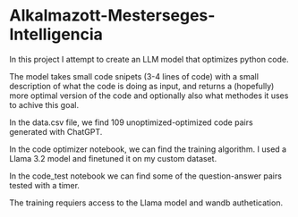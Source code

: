 # Alkalmazott-Mesterseges-Intelligencia

In this project I attempt to create an LLM model that optimizes python code.

The model takes small code snipets (3-4 lines of code) with a small description of what the code is doing as input, and returns a (hopefully) more optimal version of the code and optionally also what methodes it uses to achive this goal.

In the data.csv file, we find 109 unoptimized-optimized code pairs generated with ChatGPT.

In the code optimizer notebook, we can find the training algorithm. I used a Llama 3.2 model and finetuned it on my custom dataset.

In the code_test notebook we can find some of the question-answer pairs tested with a timer.

The training requiers access to the Llama model and wandb authetication.
